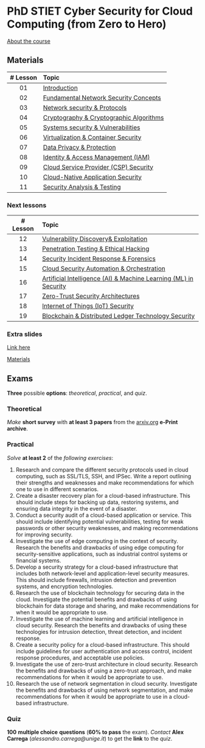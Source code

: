 # PhD STIET Cyber Security for Cloud Computing (from Zero to Hero)

[About the course](about.pdf)

## Materials

| # Lesson | Topic                                                                                                                                           |
| :------: | :---------------------------------------------------------------------------------------------------------------------------------------------- |
|    01    | [Introduction](https://docs.google.com/presentation/d/1pWxsoec2cXxEnsW1a1wvJHAANkAethWSNaHr7Jw95P4/edit?usp=sharing)                            |
|    02    | [Fundamental Network Security Concepts](https://docs.google.com/presentation/d/1GpNNiGw44oVYYMvrWkAXA-LxJNjCdUsPfkZn9bn4kD0/edit?usp=sharing)   |
|    03    | [Network security & Protocols](https://docs.google.com/presentation/d/1UqVi2pg2i9xo1svxva4JG4_CiZHbUJNgHaiQAosQuaY/edit?usp=sharing)            |
|    04    | [Cryptography & Cryptographic Algorithms](https://docs.google.com/presentation/d/1hH9CeQMHc8WMvsrNY050vMoZ6t7hlhGoOwzoeXG-L3k/edit?usp=sharing) |
|    05    | [Systems security & Vulnerabilities](https://docs.google.com/presentation/d/13rbFNO0ZRNxm84vq2fMscqEiRlRh10zO5mmgAdhU0yY/edit?usp=sharing)      |
|    06    | [Virtualization & Container Security](https://docs.google.com/presentation/d/1mTCcz0Nc1pW14vsu-XCi1O_UaueM7EJrDm9Xi7i-k40/edit?usp=sharing)     |
|    07    | [Data Privacy & Protection](https://docs.google.com/presentation/d/14yQv0RDLrgRTyGMhKaJbuMoM-pUSTPdaJCE6g__o9Xw/edit?usp=sharing)               |
|    08    | [Identity & Access Management (IAM)](https://docs.google.com/presentation/d/1QGowP4qxUp2Ac7g7AM6W4PWOhDn0SjILuplUWVEFZFw/edit?usp=sharing)      |
|    09    | [Cloud Service Provider (CSP) Security](https://docs.google.com/presentation/d/1aR0YrzLli2Mfg064Jhh39PgYAJ4EX0GpyF8Y-3e1SXs/edit?usp=sharing)   |
|    10    | [Cloud-Native Application Security](https://docs.google.com/presentation/d/1T5c46n2-PkQ0xFeOfFahKHYWEjUxJ6CMQOUGxBw4g8M/edit?usp=sharing)       |
|    11    | [Security Analysis & Testing](https://docs.google.com/presentation/d/14hSqppS0PwUjcLbghEOufOsw8ZL9vJZ9g4MDFivL04M/edit?usp=sharing)             |

### Next lessons

| # Lesson | Topic                                                                                                                                                                    |
| :------: | :----------------------------------------------------------------------------------------------------------------------------------------------------------------------- |
|    12    | [Vulnerability Discovery& Exploitation](https://docs.google.com/presentation/d/1QfqamhZAFeFlnO1BEHzTzv4-a2bn1pSLghCOubEWajs/edit?usp=sharing)                            |
|    13    | [Penetration Testing & Ethical Hacking](https://docs.google.com/presentation/d/1J_3KYgh0ytfyksiSwUBwdG_Zrdcly2Meg1AR5KZjb94/edit?usp=sharing)                            |
|    14    | [Security Incident Response & Forensics](https://docs.google.com/presentation/d/1n5P3sSKyeqxS9Bt6bbnVjsTfnnZlUawYUzzcWkcI9pA/edit?usp=sharing)                           |
|    15    | [Cloud Security Automation & Orchestration](https://docs.google.com/presentation/d/1hXVhYRVChZGk-Jrzrk-D0tpZqpCmQy6Bl_Rj5uhPkic/edit?usp=sharing)                        |
|    16    | [Artificial Intelligence (AI) & Machine Learning (ML) in Security](https://docs.google.com/presentation/d/1bLxWze7NxPxA_AUNWLr_hNnYkDYCtZ1Qq65DkDpftq4/edit?usp=sharing) |
|    17    | [Zero-Trust Security Architectures](https://docs.google.com/presentation/d/1QL3ZxEMq6I-bswjkKGY-YYsi0JwDky21Iswe4kwXWss/edit?usp=sharing)                                |
|    18    | [Internet of Things (IoT) Security](https://docs.google.com/presentation/d/157PJP2beoVYuaua082vKAa97tfFLk33tM0itUYxmtoI/edit?usp=sharing)                                |
|    19    | [Blockchain & Distributed Ledger Technology Security](https://docs.google.com/presentation/d/1FoAHRt8WTxxz65AqmcDgmNLkJ3G8nU2gAjc4-XSdNSc/edit?usp=sharing)              |

### Extra slides

[Link here](https://docs.google.com/presentation/d/1q7dirMmN11ReT3rIGIOu53mUVoYbKXqMTv7z_P7aAdY/edit?usp=sharing)

[Materials](materials/)


## Exams

**Three** possible **options**: _theoretical_, _practical_, and _quiz_.

### Theoretical

_Make_ **short survey** with **at least 3 papers** from the [arxiv.org](https://arxiv.org) **e-Print archive**.

### Practical

_Solve_ **at least 2** of the _following exercises_:

1. Research and compare the different security protocols used in cloud computing, such as SSL/TLS, SSH, and IPSec. Write a report outlining their strengths and weaknesses and make recommendations for which one to use in different scenarios.
2. Create a disaster recovery plan for a cloud-based infrastructure. This should include steps for backing up data, restoring systems, and ensuring data integrity in the event of a disaster.
3. Conduct a security audit of a cloud-based application or service. This should include identifying potential vulnerabilities, testing for weak passwords or other security weaknesses, and making recommendations for improving security.
4. Investigate the use of edge computing in the context of security. Research the benefits and drawbacks of using edge computing for security-sensitive applications, such as industrial control systems or financial systems.
5. Develop a security strategy for a cloud-based infrastructure that includes both network-level and application-level security measures. This should include firewalls, intrusion detection and prevention systems, and encryption technologies.
6. Research the use of blockchain technology for securing data in the cloud. Investigate the potential benefits and drawbacks of using blockchain for data storage and sharing, and make recommendations for when it would be appropriate to use.
7. Investigate the use of machine learning and artificial intelligence in cloud security. Research the benefits and drawbacks of using these technologies for intrusion detection, threat detection, and incident response.
8. Create a security policy for a cloud-based infrastructure. This should include guidelines for user authentication and access control, incident response procedures, and acceptable use policies.
9. Investigate the use of zero-trust architecture in cloud security. Research the benefits and drawbacks of using a zero-trust approach, and make recommendations for when it would be appropriate to use.
10. Research the use of network segmentation in cloud security. Investigate the benefits and drawbacks of using network segmentation, and make recommendations for when it would be appropriate to use in a cloud-based infrastructure.

### Quiz

**100** __multiple choice__ **questions** (**60% to pass** the exam).
_Contact_ **Alex Carrega** (_alessandro.carrega@unige.it_) to get the **link** to the _quiz_.
